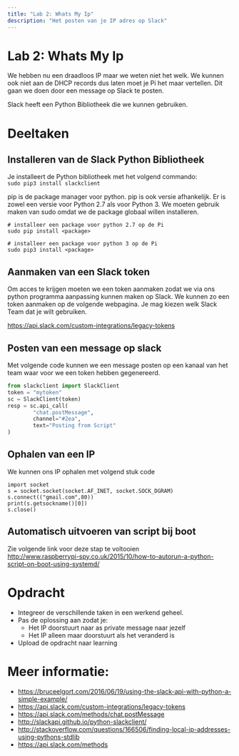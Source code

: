 ```yaml
---
title: "Lab 2: Whats My Ip"
description: "Het posten van je IP adres op Slack"
---
```

# Lab 2: Whats My Ip
We hebben nu een draadloos IP maar we weten niet het welk. We kunnen ook niet
aan de DHCP records dus laten moet je Pi het maar vertellen. Dit gaan we doen
door een message op Slack te posten.

Slack heeft een Python Bibliotheek die we kunnen gebruiken.

# Deeltaken

## Installeren van de Slack Python Bibliotheek
Je installeert de Python bibliotheek met het volgend commando:  
`sudo pip3 install slackclient`

pip is de package manager voor python. pip is ook versie afhankelijk. Er is
zowel een versie voor Python 2.7 als voor Python 3. We moeten gebruik maken van
sudo omdat we de package globaal willen installeren.

```
# installeer een package voor python 2.7 op de Pi
sudo pip install <package>

# installeer een package voor python 3 op de Pi
sudo pip3 install <package>
```
## Aanmaken van een Slack token
Om acces te krijgen moeten we een token aanmaken zodat we via ons python
programma aanpassing kunnen maken op Slack. We kunnen zo een token aanmaken op
de volgende webpagina. Je mag kiezen welk Slack Team dat je wilt gebruiken.

<https://api.slack.com/custom-integrations/legacy-tokens>

## Posten van een message op slack

Met volgende code kunnen we een message posten op een kanaal van het team waar
voor we een token hebben gegenereerd.  

```python
from slackclient import SlackClient
token = "mytoken"
sc = SlackClient(token)
resp = sc.api_call(
        "chat.postMessage",
        channel="#2ea",
        text="Posting from Script"
)
```

## Ophalen van een IP

We kunnen ons IP ophalen met volgend stuk code

```
import socket
s = socket.socket(socket.AF_INET, socket.SOCK_DGRAM)
s.connect(("gmail.com",80))
print(s.getsockname()[0])
s.close()
```

## Automatisch uitvoeren van script bij boot
Zie volgende link voor deze stap te voltooien  
<http://www.raspberrypi-spy.co.uk/2015/10/how-to-autorun-a-python-script-on-boot-using-systemd/>


# Opdracht

* Integreer de verschillende taken in een werkend geheel.
* Pas de oplossing aan zodat je:
  * Het IP doorstuurt naar as private message naar jezelf
  * Het IP alleen maar doorstuurt als het veranderd is
* Upload de opdracht naar learning
 

# Meer informatie:
* <https://bruceelgort.com/2016/06/19/using-the-slack-api-with-python-a-simple-example/>
* <https://api.slack.com/custom-integrations/legacy-tokens>
* <https://api.slack.com/methods/chat.postMessage>
* <http://slackapi.github.io/python-slackclient/>
* <http://stackoverflow.com/questions/166506/finding-local-ip-addresses-using-pythons-stdlib>
* <https://api.slack.com/methods>




